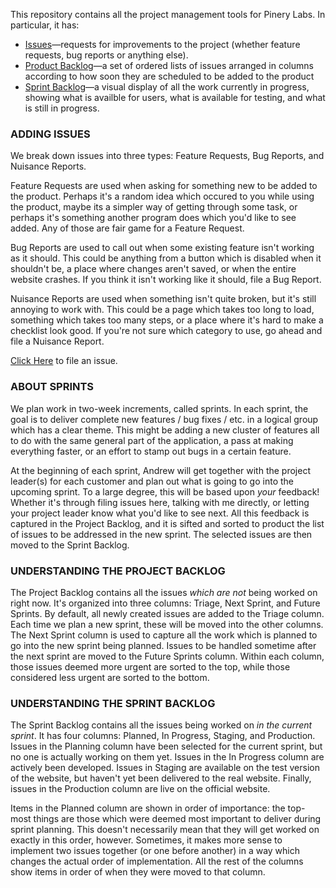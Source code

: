This repository contains all the project management tools for Pinery Labs.  In particular, it has:

* [Issues](https://github.com/pinerylabs/project-management/issues)—requests for improvements to
    the project (whether feature requests, bug reports or anything else).
* [Product Backlog](https://github.com/pinerylabs/project-management/projects/1)—a set of ordered
    lists of issues arranged in columns according to how soon they are scheduled to be added to the
    product
* [Sprint Backlog](https://github.com/pinerylabs/project-management/projects/2)—a visual display of
    all the work currently in progress, showing what is availble for users, what is available for
    testing, and what is still in progress.



### ADDING ISSUES

We break down issues into three types: Feature Requests, Bug Reports, and Nuisance Reports.

Feature Requests are used when asking for something new to be added to the product.  Perhaps it's a
random idea which occured to you while using the product, maybe its a simpler way of getting through
some task, or perhaps it's something another program does which you'd like to see added.  Any of
those are fair game for a Feature Request.

Bug Reports are used to call out when some existing feature isn't working as it should.  This could
be anything from a button which is disabled when it shouldn't be, a place where changes aren't saved,
or when the entire website crashes. If you think it isn't working like it should, file a Bug Report.

Nuisance Reports are used when something isn't quite broken, but it's still annoying to work with.
This could be a page which takes too long to load, something which takes too many steps, or a place
where it's hard to make a checklist look good.  If you're not sure which category to use, go ahead
and file a Nuisance Report.

[Click Here](https://github.com/pinerylabs/project-management/issues/new/choose) to file an issue.



### ABOUT SPRINTS

We plan work in two-week increments, called sprints.  In each sprint, the goal is to deliver complete
new features / bug fixes / etc. in a logical group which has a clear theme.  This might be adding a
new cluster of features all to do with the same general part of the application, a pass at making
everything faster, or an effort to stamp out bugs in a certain feature.

At the beginning of each sprint, Andrew will get together with the project leader(s) for each customer
and plan out what is going to go into the upcoming sprint.  To a large degree, this will be based upon
*your* feedback!  Whether it's through filing issues here, talking with me directly, or letting your
project leader know what you'd like to see next.  All this feedback is captured in the Project Backlog,
and it is sifted and sorted to product the list of issues to be addressed in the new sprint. The
selected issues are then moved to the Sprint Backlog.



### UNDERSTANDING THE PROJECT BACKLOG

The Project Backlog contains all the issues *which are not* being worked on right now.  It's organized
into three columns: Triage, Next Sprint, and Future Sprints. By default, all newly created issues
are added to the Triage column. Each time we plan a new sprint, these will be moved into the other
columns. The Next Sprint column is used to capture all the work which is planned to go into the new
sprint being planned. Issues to be handled sometime after the next sprint are moved to the Future
Sprints column. Within each column, those issues deemed more urgent are sorted to the top, while those
considered less urgent are sorted to the bottom.



### UNDERSTANDING THE SPRINT BACKLOG

The Sprint Backlog contains all the issues being worked on *in the current sprint*.  It has four
columns: Planned, In Progress, Staging, and Production.  Issues in the Planning column have been selected
for the current sprint, but no one is actually working on them yet.  Issues in the In Progress column
are actively been developed.  Issues in Staging are available on the test version of the website, but
haven't yet been delivered to the real website.  Finally, issues in the Production column are live on
the official website.

Items in the Planned column are shown in order of importance: the top-most things are those which were
deemed most important to deliver during sprint planning.  This doesn't necessarily mean that they will
get worked on exactly in this order, however.  Sometimes, it makes more sense to implement two issues
together (or one before another) in a way which changes the actual order of implementation.  All the
rest of the columns show items in order of when they were moved to that column.
